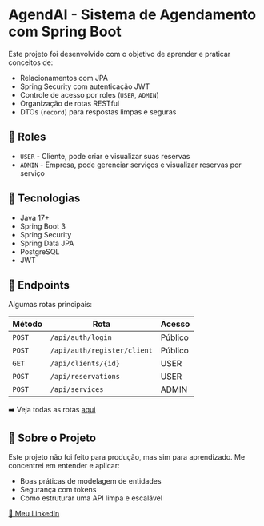 # AgendAI - Sistema de Agendamento com Spring Boot

Este projeto foi desenvolvido com o objetivo de aprender e praticar conceitos de:

- Relacionamentos com JPA
- Spring Security com autenticação JWT
- Controle de acesso por roles (`USER`, `ADMIN`)
- Organização de rotas RESTful
- DTOs (`record`) para respostas limpas e seguras

## 🔐 Roles

- `USER` - Cliente, pode criar e visualizar suas reservas
- `ADMIN` - Empresa, pode gerenciar serviços e visualizar reservas por serviço

## 🚀 Tecnologias

- Java 17+
- Spring Boot 3
- Spring Security
- Spring Data JPA
- PostgreSQL
- JWT

## 📂 Endpoints

Algumas rotas principais:

| Método | Rota | Acesso |
|--------|------|--------|
| `POST` | `/api/auth/login` | Público |
| `POST` | `/api/auth/register/client` | Público |
| `GET` | `/api/clients/{id}` | USER |
| `POST` | `/api/reservations` | USER |
| `POST` | `/api/services` | ADMIN |

➡️ Veja todas as rotas [aqui](#)

## 📘 Sobre o Projeto

Este projeto não foi feito para produção, mas sim para aprendizado. Me concentrei em entender e aplicar:

- Boas práticas de modelagem de entidades
- Segurança com tokens
- Como estruturar uma API limpa e escalável

[🔗 Meu LinkedIn](https://www.linkedin.com/in/wandlynger-oliveira-9b003b22b/)
